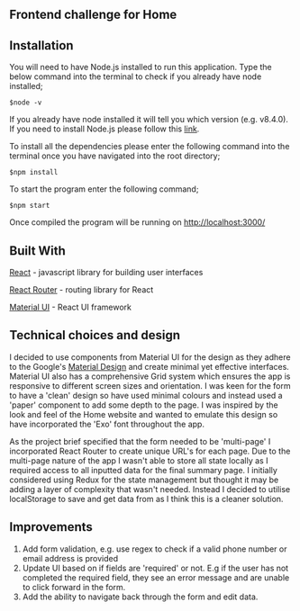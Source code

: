   ## Frontend challenge for Home
  
  ## Installation 
You will need to have Node.js installed to run this application.  Type the below command into the terminal to check if you already have node installed;
```
$node -v
```
If you already have node installed it will tell you which version (e.g. v8.4.0).  If you need to install Node.js please follow this [link](https://nodejs.org/en/).

To install all the dependencies please enter the following command into the terminal once you have navigated into the root directory; 
```
$npm install
```
To start the program enter the following command;
```
$npm start
```

Once compiled the program will be running on <http://localhost:3000/>

## Built With
[React](https://facebook.github.io/react/) - javascript library for building user interfaces

[React Router](https://reacttraining.com/react-router/) - routing library for React

[Material UI](https://material-ui.com/) - React UI framework

## Technical choices and design
I decided to use components from Material UI for the design as they adhere to the Google's [Material Design](https://material.io/) and create minimal yet effective interfaces.  Material UI also has a comprehensive Grid system which ensures the app is responsive to different screen sizes and orientation.  I was keen for the form to have a 'clean' design so have used minimal colours and instead used a 'paper' component to add some depth to the page.  I was inspired by the look and feel of the Home website and wanted to emulate this design so have incorporated the 'Exo' font throughout the app.

As the project brief specified that the form needed to be 'multi-page' I incorporated React Router to create unique URL's for each page.  Due to the multi-page nature of the app I wasn't able to store all state locally as I required access to all inputted data for the final summary page.  I initially considered using Redux for the state management but thought it may be adding a layer of complexity that wasn't needed.  Instead I decided to utilise localStorage to save and get data from as I think this is a cleaner solution.

## Improvements
1. Add form validation, e.g. use regex to check if a valid phone number or email address is provided
2. Update UI based on if fields are 'required' or not.  E.g if the user has not completed the required field, they see an error message and are unable to click forward in the form.
3. Add the ability to navigate back through the form and edit data.




